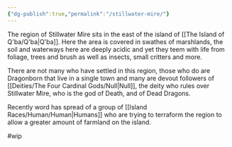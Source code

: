 ```yaml
---
{"dg-publish":true,"permalink":"/stillwater-mire/"}
---
```


The region of Stillwater Mire sits in the east of the island of [[The Island of Q'ba/Q'ba\|Q'ba]]. Here the area is covered in swathes of marshlands, the soil and waterways here are deeply acidic and yet they teem with life from foliage, trees and brush as well as insects, small critters and more.

There are not many who have settled in this region, those who do are Dragonborn that live in a single town and many are devout followers of [[Deities/The Four Cardinal Gods/Null\|Null]], the deity who rules over Stillwater Mire, who is the god of Death, and of Dead Dragons. 

Recently word has spread of a group of [[Island Races/Human/Human\|Humans]] who are trying to terraform the region to allow a greater amount of farmland on the island.


#wip 